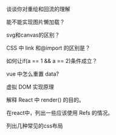 
谈谈你对重绘和回流的理解

能不能实现图片懒加载？

svg和canvas的区别？

CSS 中 link 和@import 的区别是？

如何让if(a == 1 && a == 2)条件成立？

vue 中怎么重置 data?

虚拟 DOM 实现原理

解释 React 中 render() 的目的。

在react中，列出一些应该使用 Refs 的情况。

列出几种常见的css布局

